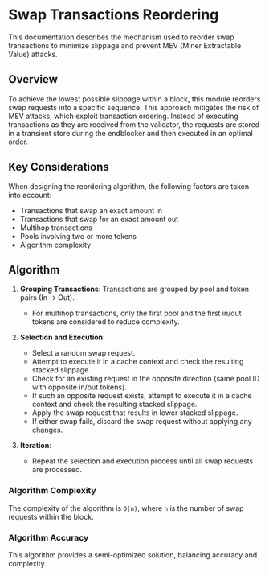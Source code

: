 <!--
order: 9
-->

# Swap Transactions Reordering

This documentation describes the mechanism used to reorder swap transactions to minimize slippage and prevent MEV (Miner Extractable Value) attacks.

## Overview

To achieve the lowest possible slippage within a block, this module reorders swap requests into a specific sequence. This approach mitigates the risk of MEV attacks, which exploit transaction ordering. Instead of executing transactions as they are received from the validator, the requests are stored in a transient store during the endblocker and then executed in an optimal order.

## Key Considerations

When designing the reordering algorithm, the following factors are taken into account:

- Transactions that swap an exact amount in
- Transactions that swap for an exact amount out
- Multihop transactions
- Pools involving two or more tokens
- Algorithm complexity

## Algorithm

1. **Grouping Transactions**: Transactions are grouped by pool and token pairs (In -> Out).
   - For multihop transactions, only the first pool and the first in/out tokens are considered to reduce complexity.
2. **Selection and Execution**:

   - Select a random swap request.
   - Attempt to execute it in a cache context and check the resulting stacked slippage.
   - Check for an existing request in the opposite direction (same pool ID with opposite in/out tokens).
   - If such an opposite request exists, attempt to execute it in a cache context and check the resulting stacked slippage.
   - Apply the swap request that results in lower stacked slippage.
   - If either swap fails, discard the swap request without applying any changes.

3. **Iteration**:
   - Repeat the selection and execution process until all swap requests are processed.

### Algorithm Complexity

The complexity of the algorithm is `O(n)`, where `n` is the number of swap requests within the block.

### Algorithm Accuracy

This algorithm provides a semi-optimized solution, balancing accuracy and complexity.

